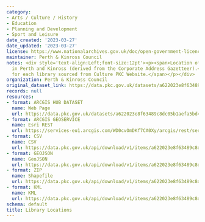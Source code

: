 ```yaml
---
category:
- Arts / Culture / History
- Education
- Planning and Development
- Sport and Leisure
date_created: '2023-03-27'
date_updated: '2023-03-27'
license: https://www.nationalarchives.gov.uk/doc/open-government-licence/version/3/
maintainer: Perth & Kinross Council
notes: <div style='text-align:Left;font-size:12pt'><p><span>Location of libraries
  in Perth and Kinross (derived from the Corporate Address Gazetteer).</span></p><p><span>URLs
  for each library sourced from Culture PKC Website.</span></p></div>
organization: Perth & Kinross Council
original_dataset_link: https://data.pkc.gov.uk/datasets/a622023e8f63489c8dc05b1aefa5bd46_27
records: null
resources:
- format: ARCGIS HUB DATASET
  name: Web Page
  url: https://data.pkc.gov.uk/datasets/a622023e8f63489c8dc05b1aefa5bd46_27
- format: ARCGIS GEOSERVICE
  name: Esri REST
  url: https://services-eu1.arcgis.com/WD0cvOmDKf7CA0Xy/arcgis/rest/services/Library_Locations/FeatureServer/27
- format: CSV
  name: CSV
  url: https://data.pkc.gov.uk/api/download/v1/items/a622023e8f63489c8dc05b1aefa5bd46/csv?layers=27
- format: GEOJSON
  name: GeoJSON
  url: https://data.pkc.gov.uk/api/download/v1/items/a622023e8f63489c8dc05b1aefa5bd46/geojson?layers=27
- format: ZIP
  name: Shapefile
  url: https://data.pkc.gov.uk/api/download/v1/items/a622023e8f63489c8dc05b1aefa5bd46/shapefile?layers=27
- format: KML
  name: KML
  url: https://data.pkc.gov.uk/api/download/v1/items/a622023e8f63489c8dc05b1aefa5bd46/kml?layers=27
schema: default
title: Library Locations
---
```


